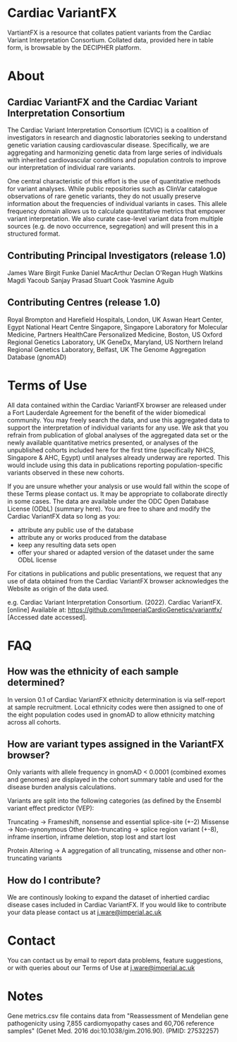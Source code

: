 # Cardiac VariantFX

VartiantFX is a resource that collates patient variants from the Cardiac Variant Interpretation Consortium. Collated data, provided here in table form, is browsable by the DECIPHER platform.

# About

## Cardiac VariantFX and the Cardiac Variant Interpretation Consortium

The Cardiac Variant Interpretation Consortium (CVIC) is a coalition of investigators in research and diagnostic laboratories seeking to understand genetic variation causing cardiovascular disease. Specifically, we are aggregating and harmonizing genetic data from large series of individuals with inherited cardiovascular conditions and population controls to improve our interpretation of individual rare variants.

One central characteristic of this effort is the use of quantitative methods for variant analyses. While public repositories such as ClinVar catalogue observations of rare genetic variants, they do not usually preserve information about the frequencies of individual variants in cases. This allele frequency domain allows us to calculate quantitative metrics that empower variant interpretation. We also curate case-level variant data from multiple sources (e.g. de novo occurrence, segregation) and will present this in a structured format.

## Contributing Principal Investigators (release 1.0)

James Ware
Birgit Funke
Daniel MacArthur
Declan O'Regan
Hugh Watkins
Magdi Yacoub
Sanjay Prasad
Stuart Cook
Yasmine Aguib

## Contributing Centres (release 1.0)

Royal Brompton and Harefield Hospitals, London, UK
Aswan Heart Center, Egypt
National Heart Centre Singapore, Singapore
Laboratory for Molecular Medicine, Partners HealthCare Personalized Medicine, Boston, US
Oxford Regional Genetics Laboratory, UK
GeneDx, Maryland, US
Northern Ireland Regional Genetics Laboratory, Belfast, UK
The Genome Aggregation Database (gnomAD)

# Terms of Use

All data contained within the Cardiac VariantFX browser are released under a Fort Lauderdale Agreement for the benefit of the wider biomedical community.
You may freely search the data, and use this aggregated data to support the interpretation of individual variants for any use.
We ask that you refrain from publication of global analyses of the aggregated data set or the newly available quantitative metrics presented, or analyses of the unpublished cohorts included here for the first time (specifically NHCS, Singapore & AHC, Egypt) until analyses already underway are reported. This would include using this data in publications reporting population-specific variants observed in these new cohorts.

If you are unsure whether your analysis or use would fall within the scope of these Terms please contact us. It may be appropriate to collaborate directly in some cases.
The data are available under the ODC Open Database License (ODbL) (summary here). You are free to share and modify the Cardiac VariantFX data so long as you:

- attribute any public use of the database
- attribute any or works produced from the database
- keep any resulting data sets open
- offer your shared or adapted version of the dataset under the same ODbL license

For citations in publications and public presentations, we request that any use of data obtained from the Cardiac VariantFX browser acknowledges the Website as origin of the data used.

e.g. Cardiac Variant Interpretation Consortium. (2022). Cardiac VariantFX. [online] Available at: https://github.com/ImperialCardioGenetics/variantfx/ [Accessed date accessed].

# FAQ

## How was the ethnicity of each sample determined?
In version 0.1 of Cardiac VariantFX ethnicity determination is via self-report at sample recruitment. Local ethnicity codes were then assigned to one of the eight population codes used in gnomAD to allow ethnicity matching across all cohorts.

## How are variant types assigned in the VariantFX browser?
Only variants with allele frequency in gnomAD < 0.0001 (combined exomes and genomes) are displayed in the cohort summary table and used for the disease burden analysis calculations.

Variants are split into the following categories (as defined by the Ensembl variant effect predictor (VEP):

Truncating -> Frameshift, nonsense and essential splice-site (+-2) Missense -> Non-synonymous Other Non-truncating -> splice region variant (+-8), inframe insertion, inframe deletion, stop lost and start lost

Protein Altering -> A aggregation of all truncating, missense and other non-truncating variants

## How do I contribute?
We are continously looking to expand the dataset of inhertied cardiac disease cases included in Cardiac VariantFX. If you would like to contribute your data please contact us at j.ware@imperial.ac.uk

# Contact

You can contact us by email to report data problems, feature suggestions, or with queries about our Terms of Use at j.ware@imperial.ac.uk

# Notes

Gene metrics.csv file contains data from "Reassessment of Mendelian gene pathogenicity using 7,855 cardiomyopathy cases and 60,706 reference samples" (Genet Med. 2016 doi:10.1038/gim.2016.90). (PMID: 27532257)
